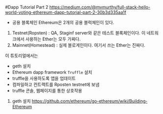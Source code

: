 #Dapp Tutorial Part 2
https://medium.com/@mvmurthy/full-stack-hello-world-voting-ethereum-dapp-tutorial-part-2-30b3d335aa1f

* 공용 블록체인
Ethereum은 2개의 공용 블럭체인이 있다.

1. Testnet(Ropsten) : QA, Staginf server와 같은 테스트 블록체인이다. 이 네트워크에서 사용하는 Ether는 모두 가짜다.
2. Mainnet(Homestead) : 실제 블로게인이다. 여기서 쓰는 Ether는 진짜다.

이 튜토리얼에서는

* geth 설치
* Ethereum dapp framework `Truffle` 설치
* truffle을 사용하도록 앱을 업데이트
* 컴파일하고 컨트랙트를 Rposten testnet에 보냄
* truffle 콘솔, 웹페이지를 통한 상호작용

1. geth 설치
https://github.com/ethereum/go-ethereum/wiki/Building-Ethereum